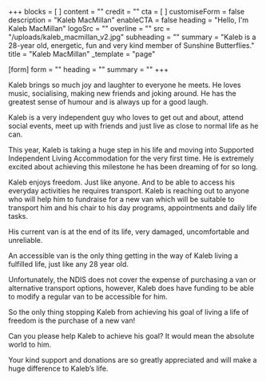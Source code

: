 +++
blocks = [ ]
content = ""
credit = ""
cta = [ ]
customiseForm = false
description = "Kaleb MacMillan"
enableCTA = false
heading = "Hello, I'm Kaleb MacMillan"
logoSrc = ""
overline = ""
src = "/uploads/kaleb_macmillan_v2.jpg"
subheading = ""
summary = "Kaleb is a 28-year old, energetic, fun and very kind member of Sunshine Butterflies."
title = "Kaleb MacMillan"
_template = "page"

[form]
form = ""
heading = ""
summary = ""
+++

Kaleb brings so much joy and laughter to everyone he meets. He loves music, socialising, making new friends and joking around. He has the greatest sense of humour and is always up for a good laugh.  
  
Kaleb is a very independent guy who loves to get out and about, attend social events, meet up with friends and just live as close to normal life as he can.  
  
This year, Kaleb is taking a huge step in his life and moving into Supported Independent Living Accommodation for the very first time. He is extremely excited about achieving this milestone he has been dreaming of for so long.  
  
Kaleb enjoys freedom. Just like anyone. And to be able to access his everyday activities he requires transport. Kaleb is reaching out to anyone who will help him to fundraise for a new van which will be suitable to transport him and his chair to his day programs, appointments and daily life tasks.  
  
His current van is at the end of its life, very damaged, uncomfortable and unreliable.  
  
An accessible van is the only thing getting in the way of Kaleb living a fulfilled life, just like any 28 year old.

Unfortunately, the NDIS does not cover the expense of purchasing a van or alternative transport options, however, Kaleb does have funding to be able to modify a regular van to be accessible for him.  
  
So the only thing stopping Kaleb from achieving his goal of living a life of freedom is the purchase of a new van!  
  
Can you please help Kaleb to achieve his goal? It would mean the absolute world to him.

Your kind support and donations are so greatly appreciated and will make a huge difference to Kaleb’s life.
